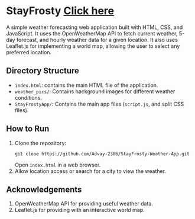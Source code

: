 # StayFrosty [Click here](https://advay-2306.github.io/StayFrosty-Weather-App/)

A simple weather forecasting web application built with HTML, CSS, and JavaScript. It uses the OpenWeatherMap API to fetch current weather, 5-day forecast, and hourly weather data for a given location. It also uses Leaflet.js for implementing a world map, allowing the user to select any preferred location.

## Directory Structure
- `index.html`: contains the main HTML file of the application.
- `weather_pics/`: Contains background images for different weather conditions.
- `StayFrostyApp/`: Contains the main app files (`script.js`, and split CSS files).

## How to Run
1. Clone the repository:
   ```
   git clone https://github.com/Advay-2306/StayFrosty-Weather-App.git
   ```
   Open `index.html` in a web browser.
3. Allow location access or search for a city to view the weather.

## Acknowledgements
1. OpenWeatherMap API for providing useful weather data.
2. Leaflet.js for providing with an interactive world map.

